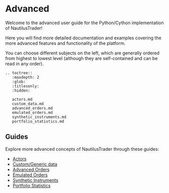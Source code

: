 # Advanced

Welcome to the advanced user guide for the Python/Cython implementation of NautilusTrader!

Here you will find more detailed documentation and examples covering the more advanced
features and functionality of the platform.

You can choose different subjects on the left, which are generally ordered from
highest to lowest level (although they are self-contained and can be read in any order).

```{eval-rst}
.. toctree::
   :maxdepth: 2
   :glob:
   :titlesonly:
   :hidden:
   
   actors.md
   custom_data.md
   advanced_orders.md
   emulated_orders.md
   synthetic_instruments.md
   portfolio_statistics.md
```

## Guides

Explore more advanced concepts of NautilusTrader through these guides:

- [Actors](actors.md)
- [Custom/Generic data](custom_data.md)
- [Advanced Orders](advanced_orders.md)
- [Emulated Orders](emulated_orders.md)
- [Synthetic Instruments](synthetic_instruments.md)
- [Portfolio Statistics](portfolio_statistics.md)
